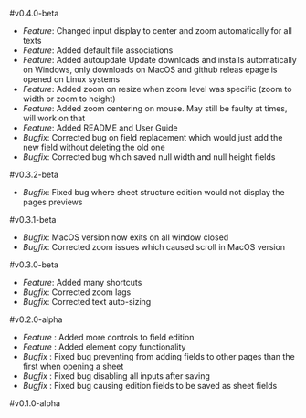 #v0.4.0-beta

- _Feature_: Changed input display to center and zoom automatically for all texts
- _Feature_: Added default file associations
- _Feature_: Added autoupdate Update downloads and installs automatically on Windows, only downloads on MacOS and github releas epage is opened on Linux systems
- _Feature_: Added zoom on resize when zoom level was specific (zoom to width or zoom to height)
- _Feature_: Added zoom centering on mouse. May still be faulty at times, will work on that
- _Feature_: Added README and User Guide
- _Bugfix_: Corrected bug on field replacement which would just add the new field without deleting the old one
- _Bugfix_: Corrected bug which saved null width and null height fields

#v0.3.2-beta

- _Bugfix_: Fixed bug where sheet structure edition would not display the pages previews

#v0.3.1-beta

- _Bugfix_: MacOS version now exits on all window closed
- _Bugfix_: Corrected zoom issues which caused scroll in MacOS version

#v0.3.0-beta

- _Feature_: Added many shortcuts
- _Bugfix_: Corrected zoom lags
- _Bugfix_: Corrected text auto-sizing

#v0.2.0-alpha

- _Feature_ : Added more controls to field edition
- _Feature_ : Added element copy functionality
- _Bugfix_ : Fixed bug preventing from adding fields to other pages than the first when opening a sheet
- _Bugfix_ : Fixed bug disabling all inputs after saving
- _Bugfix_ : Fixed bug causing edition fields to be saved as sheet fields

#v0.1.0-alpha
